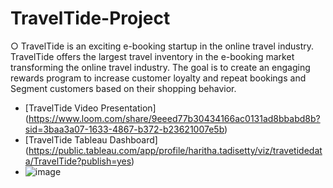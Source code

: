 # TravelTide-Project

○ TravelTide is an exciting e-booking startup in the online travel industry. TravelTide offers the largest travel inventory in the e-booking market transforming the online travel industry. The goal is to create an engaging rewards program to increase customer loyalty and repeat bookings and Segment customers based on their shopping behavior.

- [TravelTide Video Presentation] (https://www.loom.com/share/9eeed77b30434166ac0131ad8bbabd8b?sid=3baa3a07-1633-4867-b372-b23621007e5b)
- [TravelTide Tableau Dashboard] (https://public.tableau.com/app/profile/haritha.tadisetty/viz/travetidedata/TravelTide?publish=yes)
- ![image](https://github.com/user-attachments/assets/6573ebe0-fa29-4d01-b3c3-c2159c6e6010)

